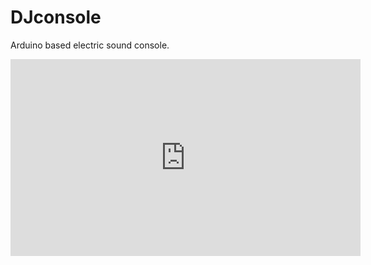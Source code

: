 # DJconsole
Arduino based electric sound console.


<iframe width="560" height="315" src="https://www.youtube.com/embed/Io8vtgQWIP8" frameborder="0" allowfullscreen></iframe>


